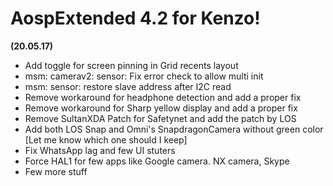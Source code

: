 # AospExtended 4.2 for Kenzo! 

**(20.05.17)**

- Add toggle for screen pinning in Grid recents layout
- msm: camerav2: sensor: Fix error check to allow multi init
- msm: sensor: restore slave address after I2C read
- Remove workaround for headphone detection and add a proper fix
- Remove workaround for Sharp yellow display and add a proper fix
- Remove SultanXDA Patch for Safetynet and add the patch by LOS
- Add both LOS Snap and Omni's SnapdragonCamera without green color [Let me know which one should I keep]
- Fix WhatsApp lag and few UI stuters
- Force HAL1 for few apps like Google camera. NX camera, Skype
- Few more stuff
